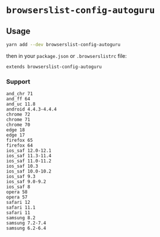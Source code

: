 # `browserslist-config-autoguru`

## Usage

```sh
yarn add --dev browserslist-config-autoguru
```

then in your `package.json` or `.browserslistrc` file:

```
extends browserslist-config-autoguru
```

### Support

```
and_chr 71
and_ff 64
and_uc 11.8
android 4.4.3-4.4.4
chrome 72
chrome 71
chrome 70
edge 18
edge 17
firefox 65
firefox 64
ios_saf 12.0-12.1
ios_saf 11.3-11.4
ios_saf 11.0-11.2
ios_saf 10.3
ios_saf 10.0-10.2
ios_saf 9.3
ios_saf 9.0-9.2
ios_saf 8
opera 58
opera 57
safari 12
safari 11.1
safari 11
samsung 8.2
samsung 7.2-7.4
samsung 6.2-6.4
```
